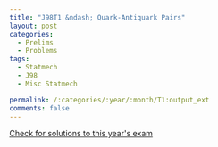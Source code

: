 ```yaml
---
title: "J98T1 &ndash; Quark-Antiquark Pairs"
layout: post
categories:
  - Prelims
  - Problems
tags:
  - Statmech
  - J98
  - Misc Statmech

permalink: /:categories/:year/:month/T1:output_ext
comments: false
---
```

<object data="1998J1T.pdf" type="application/pdf" width="100%" height="500"></object>
<div class="message"><a href='https://princetonprelim.com/prelim/0/'>Check for solutions to this year's exam</a></div>